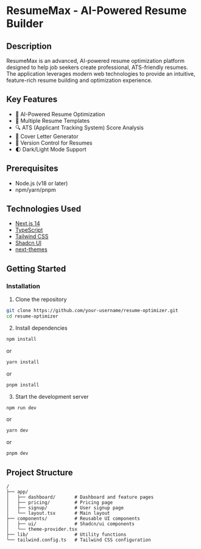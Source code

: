# ResumeMax - AI-Powered Resume Builder

## Description

ResumeMax is an advanced, AI-powered resume optimization platform designed to help job seekers create professional, ATS-friendly resumes. The application leverages modern web technologies to provide an intuitive, feature-rich resume building and optimization experience.

## Key Features

- 🤖 AI-Powered Resume Optimization
- 📄 Multiple Resume Templates
- 🔍 ATS (Applicant Tracking System) Score Analysis
- 📝 Cover Letter Generator
- 🔄 Version Control for Resumes
- 🌓 Dark/Light Mode Support

## Prerequisites

- Node.js (v18 or later)
- npm/yarn/pnpm

## Technologies Used

- [Next.js 14](https://nextjs.org/)
- [TypeScript](https://www.typescriptlang.org/)
- [Tailwind CSS](https://tailwindcss.com/)
- [Shadcn UI](https://www.ui.shadcn.com/)
- [next-themes](https://github.com/pacocoursey/next-themes)

## Getting Started

### Installation

1. Clone the repository
```bash
git clone https://github.com/your-username/resume-optimizer.git
cd resume-optimizer
```
2. Install dependencies
```bash
npm install
```
or
```bash
yarn install
```
or
```bash
pnpm install
```
3. Start the development server
```bash
npm run dev
```
or
```bash
yarn dev
```
or
```bash
pnpm dev
```

## Project Structure 

```
/
├── app/
│   ├── dashboard/       # Dashboard and feature pages
│   ├── pricing/         # Pricing page
│   ├── signup/          # User signup page
│   └── layout.tsx       # Main layout
├── components/          # Reusable UI components
│   ├── ui/              # Shadcn/ui components
│   └── theme-provider.tsx
├── lib/                 # Utility functions
└── tailwind.config.ts   # Tailwind CSS configuration
```